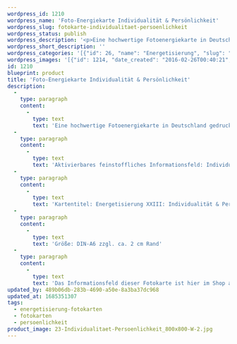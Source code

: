 ```yaml
---
wordpress_id: 1210
wordpress_name: 'Foto-Energiekarte Individualität & Persönlichkeit'
wordpress_slug: fotokarte-individualitaet-persoenlichkeit
wordpress_status: publish
wordpress_description: '<p>Eine hochwertige Fotoenergiekarte in Deutschland gedruckt und in Handarbeit laminiert. Sie ist in Postkartengröße (DIN-A6) oder kleiner gut zu transportieren und kann auch auf den Körper aufgelegt werden.</p><p>Aktivierbares feinstoffliches Informationsfeld: Individualität und Persönlichkeit sowie dem energetischen Zugang zu den dazugehörigen universellen Wissenspools.</p><p>Kartentitel: Energetisierung XXIII: Individualität &amp; Persönlichkeit. Reihe: Energetisierung</p><p>Größe: DIN-A6 zzgl. ca. 2 cm Rand</p><p>Andere Formate sind individuell für Sie innerhalb weniger Tage herstellbar. Bitte kontaktieren Sie uns hierfür unter <a href="mailto:info@elvedenverlag.de">info@elvedenverlag.de</a>.</p><p>Das Informationsfeld dieser Fotokarte ist hier im Shop auch erhältlich als <a href="https://my.feenbaum.de/produkt-kategorie/energiebilder/wandbilder/energetisierung/">Wandbild</a>, <a href="https://my.feenbaum.de/produkt-kategorie/energiekissen/energetisierung-energiekissen/">Energiekissen</a> und <a href="https://my.feenbaum.de/produkt-kategorie/energiesprays/energetisierung-energiesprays/">Energiespray</a></p><p><a href="https://my.feenbaum.de/anwendung-energiebilder-foto-laminiert/">Anwendungshinweise      </a><a href="https://my.feenbaum.de/produktinformationen-fotokarten/">Produktinformationen</a></p>'
wordpress_short_description: ''
wordpress_categories: '[{"id": 26, "name": "Energetisierung", "slug": "energetisierung-fotokarten"}, {"id": 23, "name": "Fotokarten", "slug": "fotokarten"}, {"id": 37, "name": "Pers\u00f6nlichkeit", "slug": "persoenlichkeit"}]'
wordpress_images: '[{"id": 1214, "date_created": "2016-02-26T00:40:21", "date_created_gmt": "2016-02-25T22:40:21", "date_modified": "2016-02-26T00:40:21", "date_modified_gmt": "2016-02-25T22:40:21", "src": "https://my.feenbaum.de/wp-content/uploads/2016/02/23-Individualitaet-Persoenlichkeit_800x800-W-2.jpg", "name": "23-Individualitaet-Persoenlichkeit_800x800-W", "alt": ""}]'
id: 1210
blueprint: product
title: 'Foto-Energiekarte Individualität & Persönlichkeit'
description:
  -
    type: paragraph
    content:
      -
        type: text
        text: 'Eine hochwertige Fotoenergiekarte in Deutschland gedruckt und in Handarbeit laminiert. Sie ist in Postkartengröße (DIN-A6) oder kleiner gut zu transportieren und kann auch auf den Körper aufgelegt werden.'
  -
    type: paragraph
    content:
      -
        type: text
        text: 'Aktivierbares feinstoffliches Informationsfeld: Individualität und Persönlichkeit sowie dem energetischen Zugang zu den dazugehörigen universellen Wissenspools.'
  -
    type: paragraph
    content:
      -
        type: text
        text: 'Kartentitel: Energetisierung XXIII: Individualität & Persönlichkeit. Reihe: Energetisierung'
  -
    type: paragraph
    content:
      -
        type: text
        text: 'Größe: DIN-A6 zzgl. ca. 2 cm Rand'
  -
    type: paragraph
    content:
      -
        type: text
        text: 'Das Informationsfeld dieser Fotokarte ist hier im Shop auch erhältlich als Wandbild, Energiekissen und Energiespray'
updated_by: 489b06db-283b-4690-a50e-8a3ba37dc968
updated_at: 1685351307
tags:
  - energetisierung-fotokarten
  - fotokarten
  - persoenlichkeit
product_image: 23-Individualitaet-Persoenlichkeit_800x800-W-2.jpg
---
```

